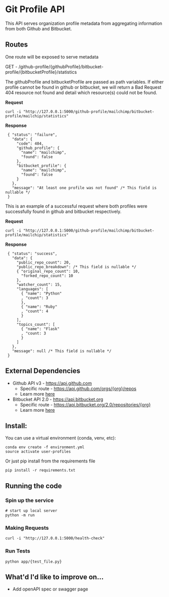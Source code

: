# Git Profile API

This API serves organization profile metadata from aggregating information from both Github and Bitbucket. 

## Routes

One route will be exposed to serve metadata

GET - /github-profile/{githubProfile}/bitbucket-profile/{bitbucketProfile}/statistics

The githubProfile and bitbucketProfile are passed as path variables. If either profile cannot be found in github or bitbucket, we will return a Bad Request 404 resource not found and detail which resource(s) could not be found.

**Request**

```
curl -i "http://127.0.0.1:5000/github-profile/mailchimp/bitbucket-profile/mailchip/statistics"
```

**Response**

```
 { "status": "failure",
   "data": {
     "code": 404,
     "github_profile": {
       "name": "mailchimp",
       "found": false
     },
     "bitbucket_profile": {
       "name": "mailchimp",
       "found": false
     }
   },
   "message": "At least one profile was not found" /* This field is nullable */
 }
```

This is an example of a successful request where both profiles were successfully found in github and bitbucket respectively.

**Request**

```
curl -i "http://127.0.0.1:5000/github-profile/mailchimp/bitbucket-profile/mailchip/statistics"
```

**Response**

```
 { "status": "success",
   "data": {
     "public_repo_count": 20,
     "public_repo_breakdown": /* This field is nullable */
     { "original_repo_count": 10,
       "forked_repo_count": 10
     },
     "watcher_count": 15,
     "languages": [
       { "name": "Python"
       , "count": 3
       },
       { "name": "Ruby"
       , "count": 4
       }
     ],
     "topics_count": [
       { "name": "Flask"
       , "count: 3
       }
     ]
   },
   "message": null /* This field is nullable */
 }
```

## External Dependencies

* Github API v3 - https://api.github.com
  * Specific route - https://api.github.com/orgs/{org}/repos  
  * Learn more [here](https://docs.github.com/en/developers/overview/about-githubs-apis)
* Bitbucket API 2.0 - https://api.bitbucket.org
  * Specific route - https://api.bitbucket.org/2.0/repositories/{org}
  * Learn more [here](https://developer.atlassian.com/bitbucket/api/2/reference/meta/pagination)

## Install:

You can use a virtual environment (conda, venv, etc):
```
conda env create -f environment.yml
source activate user-profiles
```

Or just pip install from the requirements file
``` 
pip install -r requirements.txt
```

## Running the code

### Spin up the service

```
# start up local server
python -m run 
```

### Making Requests

```
curl -i "http://127.0.0.1:5000/health-check"
```

### Run Tests

```
python app/{test_file.py}
```

## What'd I'd like to improve on...
* Add openAPI spec or swagger page
